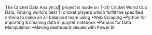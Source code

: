 The Cricket Data Analytics🏏 project is made on T-20 Cricket World Cup Data.
Finding world's best 11 cricket players which fulfill the specified criteria to make an all balanced team using 
•Web Scraping 
•Python for importing & cleaning data in jupyter notebook
•Pandas for Data Manipulation
•Making dashboard visuals with Power BI
